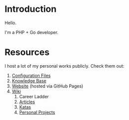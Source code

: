 # Introduction

Hello.

I'm a PHP + Go developer.

# Resources

I host a lot of my personal works publicly. Check them out:

1. [Configuration Files](https://github.com/ganiulis/dotfiles)
2. [Knowledge Base](https://github.com/ganiulis/knowledge-base)
3. [Website](https://ganiulis.github.io) (hosted via GitHub Pages)
4. [Wiki](https://github.com/ganiulis/ganiulis/wiki)
   1. Career Ladder
   2. [Articles](https://github.com/ganiulis/ganiulis/wiki/Articles)
   3. [Katas](https://github.com/ganiulis/ganiulis/wiki/Katas)
   4. [Personal Projects](https://github.com/ganiulis/ganiulis/wiki/Personal-Projects)
